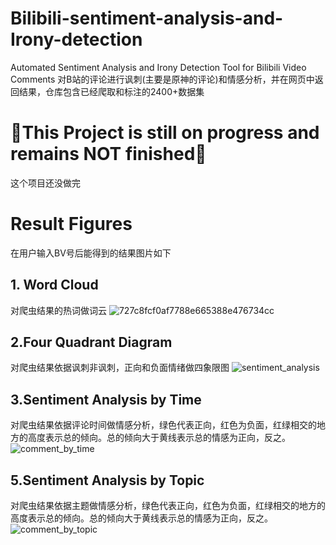 # Bilibili-sentiment-analysis-and-Irony-detection
Automated Sentiment Analysis and Irony Detection Tool for Bilibili Video Comments
对B站的评论进行讽刺(主要是原神的评论)和情感分析，并在网页中返回结果，仓库包含已经爬取和标注的2400+数据集

# 🎈This Project is still on progress and remains NOT finished🎈
这个项目还没做完

# Result Figures
在用户输入BV号后能得到的结果图片如下
## 1. Word Cloud
对爬虫结果的热词做词云
![727c8fcf0af7788e665388e476734cc](https://github.com/user-attachments/assets/b0f85e77-fd85-4b8d-8e0f-b451d0f9c432)
## 2.Four Quadrant Diagram
对爬虫结果依据讽刺非讽刺，正向和负面情绪做四象限图
![sentiment_analysis](https://github.com/user-attachments/assets/d8d8961b-b64f-40bb-8380-7b703f89ef64)
## 3.Sentiment Analysis by Time
对爬虫结果依据评论时间做情感分析，绿色代表正向，红色为负面，红绿相交的地方的高度表示总的倾向。总的倾向大于黄线表示总的情感为正向，反之。
![comment_by_time](https://github.com/user-attachments/assets/7c30e6d5-f100-40ca-a523-e334db703778)
## 5.Sentiment Analysis by Topic
对爬虫结果依据主题做情感分析，绿色代表正向，红色为负面，红绿相交的地方的高度表示总的倾向。总的倾向大于黄线表示总的情感为正向，反之。
![comment_by_topic](https://github.com/user-attachments/assets/57ced3dc-696d-4590-917b-72e5262e2df8)

